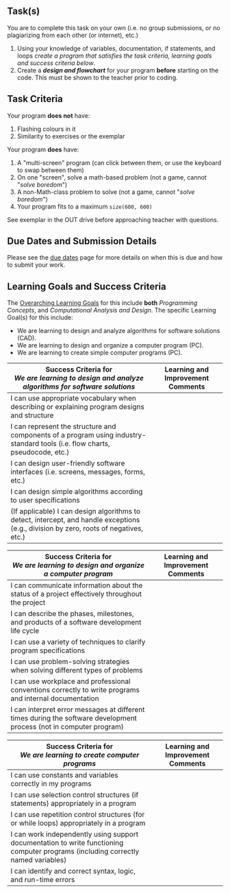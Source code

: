 ## Task(s)
You are to complete this task on your own (i.e. no group submissions, or no plagiarizing from each other (or internet), etc.)  

1. Using your knowledge of variables, documentation, if statements, and loops _create a program that satisfies the task criteria, learning goals and success criteria below_.  
2. Create a _**design and flowchart**_ for your program **before** starting on the code.  This must be shown to the teacher prior to coding.


## Task Criteria
Your program **does not** have:
  1. Flashing colours in it
  2. Similarity to exercises or the exemplar

Your program **does** have:
  1. A "multi-screen" program (can click between them, or use the keyboard to swap between them)
  2. On one "screen", solve a math-based problem (not a game, cannot "_solve boredom_")
  3. A non-Math-class problem to solve (not a game, cannot "_solve boredom_")
  4. Your program fits to a maximum ```size(600, 600)```

See exemplar in the OUT drive before approaching teacher with questions.

## Due Dates and Submission Details

Please see the [due dates](./Due-Dates-and-Submission-Details) page for more details on when this is due and how to submit your work.

## Learning Goals and Success Criteria

The [Overarching Learning Goals](./images/ICS3U.jpg) for this include **both** _Programming Concepts_, and _Computational Analysis and Design_.
The specific Learning Goal(s) for this include:
  * We are learning to design and analyze algorithms for software solutions (CAD). 
  * We are learning to design and organize a computer program (PC).
  * We are learning to create simple computer programs (PC).


| Success Criteria for <br/> _We are learning to design and analyze algorithms for software solutions_ | Learning and Improvement Comments |
| ----------- | ------- |
| I can use appropriate vocabulary when describing or explaining program designs and structure | |
| I can represent the structure and components of a program using industry-standard tools (i.e. flow charts, pseudocode, etc.) | |
| I can design user-friendly software interfaces (i.e. screens, messages, forms, etc.)  | |
| I can design simple algorithms according to user specifications | |
| (If applicable) I can design algorithms to detect, intercept, and handle exceptions (e.g., division by zero, roots of negatives, etc.) | |


| Success Criteria for <br/> _We are learning to design and organize a computer program_ | Learning and Improvement Comments |
| ----------- |  ------- |
| I can communicate information about the status of a project effectively throughout the project | |
| I can describe the phases, milestones, and products of a software development life cycle | |
| I can use a variety of techniques to clarify program specifications | |
| I can use problem-solving strategies when solving different types of problems | |
| I can use workplace and professional conventions correctly to write programs and internal documentation | |
| I can interpret error messages at different times during the software development process (not in computer program) | |

| Success Criteria for <br/> _We are learning to create computer programs_ | Learning and Improvement Comments |
| ----------- | ------- |
| I can use constants and variables correctly in my programs | |
| I can use selection control structures (if statements) appropriately in a program | |
| I can use repetition control structures (for or while loops) appropriately in a program | |
| I can work independently using support documentation to write functioning computer programs (including correctly named variables) | |
| I can identify and correct syntax, logic, and run-time errors | |